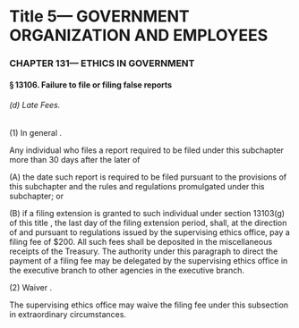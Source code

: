
# Title 5— GOVERNMENT ORGANIZATION AND EMPLOYEES
### CHAPTER 131— ETHICS IN GOVERNMENT
#### § 13106. Failure to file or filing false reports
###### (d) Late Fees.

(1) In general .

Any individual who files a report required to be filed under this subchapter more than 30 days after the later of

(A) the date such report is required to be filed pursuant to the provisions of this subchapter and the rules and regulations promulgated under this subchapter; or

(B) if a filing extension is granted to such individual under section 13103(g) of this title , the last day of the filing extension period, shall, at the direction of and pursuant to regulations issued by the supervising ethics office, pay a filing fee of $200. All such fees shall be deposited in the miscellaneous receipts of the Treasury. The authority under this paragraph to direct the payment of a filing fee may be delegated by the supervising ethics office in the executive branch to other agencies in the executive branch.

(2) Waiver .

The supervising ethics office may waive the filing fee under this subsection in extraordinary circumstances.
